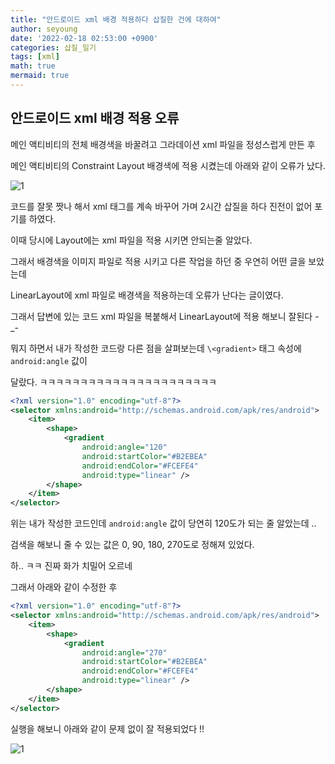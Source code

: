 ```yaml
---
title: "안드로이드 xml 배경 적용하다 삽질한 건에 대하여"
author: seyoung
date: '2022-02-18 02:53:00 +0900'
categories: 삽질_일기
tags: [xml]
math: true
mermaid: true
---
```



## 안드로이드  xml 배경 적용 오류

메인 액티비티의 전체 배경색을 바꿀려고 그라데이션 xml 파일을 정성스럽게 만든 후

메인 액티비티의 Constraint Layout 배경색에 적용 시켰는데 아래와 같이 오류가 났다.

![1](https://user-images.githubusercontent.com/54762273/154539344-1bfda867-48ad-4d04-84b4-af98d4f44ee6.PNG)


코드를 잘못 짯나 해서 xml 태그를 계속 바꾸어 가며 2시간 삽질을 하다 진전이 없어 포기를 하였다.

이때 당시에 Layout에는 xml 파일을 적용 시키면 안되는줄 알았다.

그래서 배경색을 이미지 파일로 적용 시키고 다른 작업을 하던 중 우연히 어떤 글을 보았는데 

LinearLayout에 xml 파일로 배경색을 적용하는데 오류가 난다는 글이였다.

그래서 답변에 있는 코드 xml 파일을 복붙해서 LinearLayout에 적용 해보니 잘된다 -_-

뭐지 하면서 내가 작성한 코드랑 다른 점을 살펴보는데 `\<gradient>` 태그 속성에 `android:angle` 값이 

달랐다. ㅋㅋㅋㅋㅋㅋㅋㅋㅋㅋㅋㅋㅋㅋㅋㅋㅋㅋㅋㅋㅋㅋ

```xml
<?xml version="1.0" encoding="utf-8"?>
<selector xmlns:android="http://schemas.android.com/apk/res/android">
    <item>
        <shape>
            <gradient
                android:angle="120"
                android:startColor="#B2EBEA"
                android:endColor="#FCEFE4"
                android:type="linear" />
        </shape>
    </item>
</selector>
```

위는 내가 작성한 코드인데 `android:angle` 값이 당연히 120도가 되는 줄 알았는데 .. 

검색을 해보니 줄 수 있는 값은 0, 90, 180, 270도로 정해져 있었다.

하.. ㅋㅋ 진짜 화가 치밀어 오르네

그래서 아래와 같이 수정한 후

```xml
<?xml version="1.0" encoding="utf-8"?>
<selector xmlns:android="http://schemas.android.com/apk/res/android">
    <item>
        <shape>
            <gradient
                android:angle="270"
                android:startColor="#B2EBEA"
                android:endColor="#FCEFE4"
                android:type="linear" />
        </shape>
    </item>
</selector>
```

실행을 해보니 아래와 같이 문제 없이 잘 적용되었다 !!

![1](https://user-images.githubusercontent.com/54762273/154541143-8290214b-1c6f-4acc-b751-d13fe3fd0fbb.PNG)